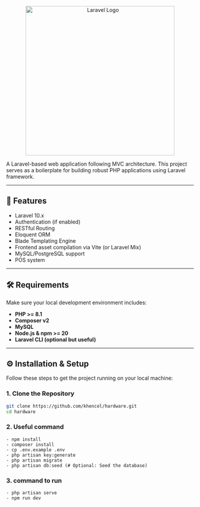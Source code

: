 

<p align="center"><a href="https://laravel.com" target="_blank"><img src="https://raw.githubusercontent.com/laravel/art/master/logo-lockup/5%20SVG/2%20CMYK/1%20Full%20Color/laravel-logolockup-cmyk-red.svg" width="400" alt="Laravel Logo"></a></p>
A Laravel-based web application following MVC architecture. This project serves as a boilerplate for building robust PHP applications using Laravel framework.

---

## 🚀 Features

- Laravel 10.x
- Authentication (if enabled)
- RESTful Routing
- Eloquent ORM
- Blade Templating Engine
- Frontend asset compilation via Vite (or Laravel Mix)
- MySQL/PostgreSQL support
- POS system
---

## 🛠️ Requirements

Make sure your local development environment includes:

- **PHP >= 8.1**
- **Composer v2**
- **MySQL**
- **Node.js & npm >= 20**
- **Laravel CLI (optional but useful)**

---

## ⚙️ Installation & Setup

Follow these steps to get the project running on your local machine:

### 1. Clone the Repository

```bash
git clone https://github.com/khencel/hardware.git
cd hardware
```

### 2. Useful command
```
- npm install
- composer install
- cp .env.example .env
- php artisan key:generate
- php artisan migrate 
- php artisan db:seed (# Optional: Seed the database)

```

### 3. command to run
```
- php artisan serve
- npm run dev

```
